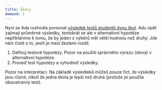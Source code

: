 ```yaml
---
title: Školy
demand: 2
---
```


Nyní se Ada rozhodla porovnat [výsledek testů studentů dvou škol](assets/skoly.csv). Adu opět zajímají průměrné výsledky, tentokrát se ale v alternativní hypotéze nepřikláníme k tomu, že by jeden z výběrů měl větší hodnotu než druhý. Jde nám čistě o to, jestli je mezi školami rozdíl.

1. Definuj testové hypotézy. Pozor na použití správného výrazu (slova) v alternativní hypotéze.
1. Proveď test hypotézy a vyhodnoť výsledky.

Pozor na interpretaci. Na základě výsledleků můžeš pouze říct, že výsledky jsou různé, nikoli že jedna škola je lepší než druhá (protože jsi použila oboustranný test).
